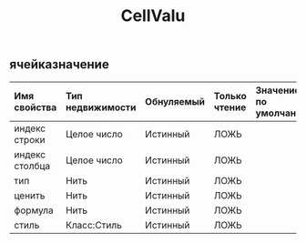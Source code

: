 ﻿---
title: CellValu
second_title: Aspose.Cells Cloud Documen
type: docs
url: /ru/specification/model/cellvalue/
description: "Aspose.Cells Спецификация облачной модели: CellValue. Легко обрабатывайте Excel и другие документы электронных таблиц с помощью таких функций, как открытие, создание, редактирование, разделение, слияние, сравнение и преобразование."
weight: 50
---
## **ячейказначение**

 

| Имя свойства| Тип недвижимости| Обнуляемый| Только чтение| Значение по умолчанию| Описание|
|:- |:- |:- |:- |:- |:- |
| индекс строки| Целое число| Истинный| ЛОЖЬ|||
| индекс столбца| Целое число| Истинный| ЛОЖЬ|||
| тип| Нить| Истинный| ЛОЖЬ|||
| ценить| Нить| Истинный| ЛОЖЬ|||
| формула| Нить| Истинный| ЛОЖЬ|||
| стиль| Класс:Стиль| Истинный| ЛОЖЬ|||

